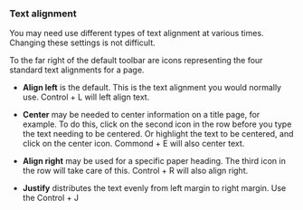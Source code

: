 ### Text alignment

You may need use different types of text alignment at various times. Changing these settings is not difficult.

To the far right of the default toolbar are icons representing the four standard text alignments for a page.

* **Align left** is the default. This is the text alignment you would normally use. Control + L will left align text.

* **Center** may be needed to center information on a title page, for example. To do this, click on the second icon in the row before you type the text needing to be centered. Or highlight the text to be centered, and click on the center icon. Commond + E will also center text.

* **Align right** may be used for a specific paper heading. The third icon in the row will take care of this. Control + R will also align right.

* **Justify** distributes the text evenly from left margin to right margin. Use the Control + J




